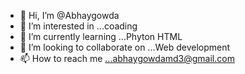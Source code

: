 - 👋 Hi, I’m @Abhaygowda
- 👀 I’m interested in ...coading
- 🌱 I’m currently learning ...Phyton HTML
- 💞️ I’m looking to collaborate on ...Web development 
- 📫 How to reach me ...abhaygowdamd3@gmail.com

<!---
Abhaygowda/Abhaygowda is a ✨ special ✨ repository because its `README.md` (this file) appears on your GitHub profile.
You can click the Preview link to take a look at your changes.
--->
